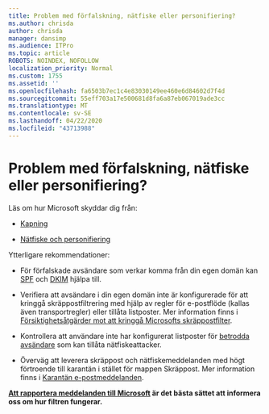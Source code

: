 ```yaml
---
title: Problem med förfalskning, nätfiske eller personifiering?
ms.author: chrisda
author: chrisda
manager: dansimp
ms.audience: ITPro
ms.topic: article
ROBOTS: NOINDEX, NOFOLLOW
localization_priority: Normal
ms.custom: 1755
ms.assetid: ''
ms.openlocfilehash: fa6503b7ec1c4e83030149ee460e6d84602d7f4d
ms.sourcegitcommit: 55eff703a17e500681d8fa6a87eb067019ade3cc
ms.translationtype: MT
ms.contentlocale: sv-SE
ms.lasthandoff: 04/22/2020
ms.locfileid: "43713988"
---
```

# <a name="issues-with-spoofing-phishing-or-impersonation"></a>Problem med förfalskning, nätfiske eller personifiering?

Läs om hur Microsoft skyddar dig från:

- [Kapning](https://docs.microsoft.com/office365/securitycompliance/anti-spoofing-protection)

- [Nätfiske och personifiering](https://docs.microsoft.com/office365/securitycompliance/atp-anti-phishing)

Ytterligare rekommendationer:

- För förfalskade avsändare som verkar komma från din egen domän kan [SPF](https://docs.microsoft.com/office365/securitycompliance/set-up-spf-in-office-365-to-help-prevent-spoofing) och [DKIM](https://docs.microsoft.com/office365/securitycompliance/use-dkim-to-validate-outbound-email) hjälpa till.

- Verifiera att avsändare i din egen domän inte är konfigurerade för att kringgå skräppostfiltrering med hjälp av regler för e-postflöde (kallas även transportregler) eller tillåta listposter. Mer information finns i [Försiktighetsåtgärder mot att kringgå Microsofts skräppostfilter](https://docs.microsoft.com/exchange/troubleshoot/antispam/cautions-against-bypassing-spam-filters).

- Kontrollera att användare inte har konfigurerat listposter för [betrodda avsändare](https://support.office.com/article/BE1BAEA0-BEAB-4A30-B968-9004332336CE) som kan tillåta nätfiskeattacker.

- Överväg att leverera skräppost och nätfiskemeddelanden med högt förtroende till karantän i stället för mappen Skräppost. Mer information finns i [Karantän e-postmeddelanden](https://docs.microsoft.com/office365/securitycompliance/quarantine-email-messages).

**[Att rapportera meddelanden till Microsoft](https://support.office.com/article/b5caa9f1-cdf3-4443-af8c-ff724ea719d2) är det bästa sättet att informera oss om hur filtren fungerar.**
